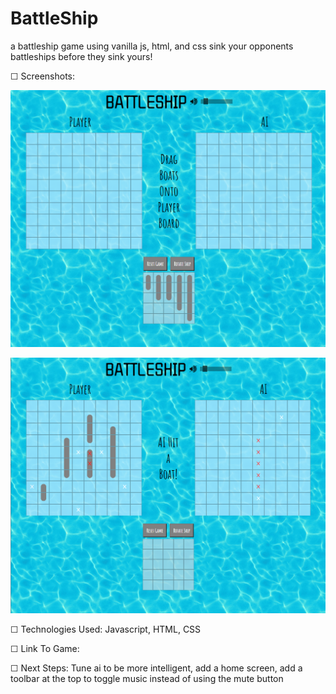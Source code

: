# BattleShip
a battleship game using vanilla js, html, and css
sink your opponents battleships before they sink yours!

☐ Screenshots:

![a screenshot of the game][img]

[img]: https://github.com/BrandonSamaroo/Battle-Ship/blob/main/assets/BattleShipScreenshot1.PNG "Game Screenshot"

![a screenshot of the game][img2]

[img2]: https://github.com/BrandonSamaroo/Battle-Ship/blob/main/assets/BattleShipScreenshot2.PNG "Game Screenshot"


☐ Technologies Used: Javascript, HTML, CSS

☐ Link To Game: 

☐ Next Steps: Tune ai to be more intelligent, add a home screen, add a toolbar at the top to toggle music instead of using the mute button
